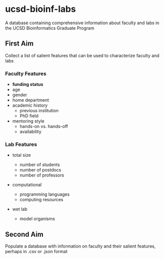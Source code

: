 # ucsd-bioinf-labs
A database containing comprehensive information about faculty and labs in the UCSD Bioinformatics Graduate Program

## First Aim
Collect a list of salient features that can be used to characterize faculty and labs

### Faculty Features
- **funding status**
- age
- gender
- home department
- academic history
  - previous institution
  - PhD field
- mentoring style
  - hands-on vs. hands-off
  - availability

### Lab Features
- total size
  - number of students
  - number of postdocs
  - number of professors

- computational
  - programming languages
  - computing resources

- wet lab
  - model organisms

## Second Aim
Populate a database with information on faculty and their salient features, perhaps in .csv or .json format
